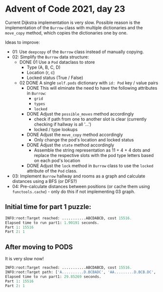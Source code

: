 # Advent of Code 2021, day 23

Current Dijkstra implementation is very slow. Possible reason is the implementation of the `Burrow` class with multiple dictionaries and the `move_copy` method, which copies the dictionaries one by one.

Ideas to improve:

-   01: Use `deepcopy` of the `Burrow` class instead of manually copying.
-   02: Simplify the `Burrow` data structure:
    -   DONE 01 Use a `Pod` dataclass to store
        -   Type (A, B, C, D)
        -   Location (r, c)
        -   Locked status (True / False)
    -   02 DONE A single `self.pods` dictionary with `id: Pod` key / value pairs
        -   DONE This will elminate the need to have the following attributes in `Burrow`:
            -   `grid`
            -   `types`
            -   `locked`
        -   DONE Adjust the `possible_moves` method accordingly
            -   check if path from one to another slot is clear (currently checking if hallway is all '...')
            -   locked / type lookups
        -   DONE Adjust the `move_copy` method accordingly
            -   Only change the pod's location and locked status
        -   DONE Adjust the `state` method accordingly
            -   Assemble the string representation as 11 + 4 + 4 dots and replace the respective slots with the pod type letters based on each pod's location
        -   DONE Adjust the `lock` method in `Burrow` class to use the `locked` attribute of the `Pod` class.
-   03: Implement `Burrow` hallway and rooms as a graph and calculate distances using a BFS (or DFS?)
-   04: Pre-calculate distances between positions (or cache them using `functools.cache`) - only do this if not implementing 03 graph.

## Initial time for part 1 puzzle:

```python
INFO:root:Target reached: ...........ABCDABCD, cost 15516.
Elapsed time to run part1: 1.90191 seconds.
Part 1: 15516
Part 2: 1
```

## After moving to PODS

It is very slow now!

```python
INFO:root:Target reached: ...........ABCDABCD, cost 15516.
INFO:root:Target path: ['A..........D.BCBADC', 'AA.........D.BCB.DC', 'AA.........D..CBBDC', 'AA...C.....D...BBDC', 'AA...C.D...D...BB.C', 'AA.....D...D...BBCC', 'AA...D.D.......BBCC', 'AA.B.D.D........BCC', 'A..B.D.D.......ABCC', '...B.D.D...A...ABCC', '.....D.D...AB..ABCC', '.....D.D.C.AB..ABC.', '.....D...C.AB..ABCD', '.....D.....ABC.ABCD', '...........ABCDABCD']
Elapsed time to run part1: 29.85269 seconds.
Part 1: 15516
Part 2: 1
```

